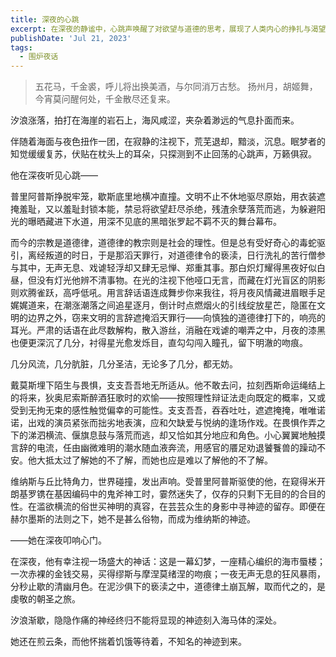 ```yaml
---
title: 深夜的心跳
excerpt: 在深夜的静谧中，心跳声唤醒了对欲望与道德的思考，展现了人类内心的挣扎与渴望，描绘了一场关于神秘与现实交织的梦境，最终引发对真理与美的追寻。
publishDate: 'Jul 21, 2023'
tags:
  - 围炉夜话
---
```


> 五花马，千金裘，呼儿将出换美酒，与尔同消万古愁。
> 扬州月，胡姬舞，今宵莫问醒何处，千金散尽还复来。

汐浪涨落，拍打在海崖的岩石上，海风咸涩，夹杂着渺远的气息扑面而来。

伴随着海面与夜色扭作一团，在寂静的注视下，荒芜退却，黯淡，沉息。眠梦者的知觉缓缓复苏，伏贴在枕头上的耳朵，只探测到不止回荡的心跳声，万籁俱寂。

他在深夜听见心跳——

普里阿普斯挣脱牢笼，歇斯底里地横冲直撞。文明不止不休地驱尽原始，用衣装遮掩羞耻，又以羞耻封锁本能，禁忌将欲望赶尽杀绝，残渣余孽落荒而逃，为躲避阳光的曝晒藏进下水道，用深不见底的黑暗张罗起不羁不灭的舞台幕布。

而今的宗教是道德律，道德律的教宗则是社会的理性。但是总有受好奇心的毒蛇驱引，离经叛道的时日，于是那滔天罪行，对道德律令的亵渎，日行洗礼的苦行僧参与其中，无声无息、戏谑轻浮却又肆无忌惮、郑重其事。那白炽灯耀得黑夜好似白昼，但没有灯光他辨不清事物。在光的注视下他哑口无言，而藏在灯光盲区的阴影则欢腾雀跃，高呼低吼。用言辞话语连成舞步你来我往，将月夜风情藏进眉眼手足娓娓道来，在潮涨潮落之间追星逐月，倒计时点燃烟火的引线绽放星芒，隐匿在文明的边界之外，窃来文明的言辞遮掩滔天罪行——向慎独的道德律打下的，响亮的耳光。严肃的话语在此尽数解构，散入游丝，消融在戏谑的嘲弄之中，月夜的漆黑也便更深沉了几分，衬得星光愈发烁目，直勾勾闯入瞳孔，留下明澈的吻痕。

几分风流，几分肮脏，几分圣洁，无论多了几分，都无妨。

戴莫斯埋下陌生与畏惧，支支吾吾地无所适从。他不敢去问，拉刻西斯命运绳结上的将来，狄奥尼索斯醉酒狂歌时的欢愉——按照理性辩证法走向既定的概率，又或受到无拘无束的感性触觉偏幸的可能性。支支吾吾，吞吞吐吐，遮遮掩掩，唯唯诺诺，出戏的演员紧张而拙劣地表演，应和欠缺爱与悦纳的逢场作戏。在畏惧作弄之下的涕泗横流、偃旗息鼓与落荒而逃，却又恰如其分地应和角色。小心翼翼地触摸言辞的电流，任由幽微难明的潮水随血液奔流，用感官的餍足劝退饕餮兽的躁动不安。他大抵太过了解她的不了解，而她也应是难以了解他的不了解。

维纳斯与丘比特角力，世界碰撞，发出声响。受普里阿普斯驱使的他，在窥得米开朗基罗镌在基因编码中的鬼斧神工时，霎然迷失了，仅存的只剩下无目的的合目的性。在滥欲横流的俗世买神明的真容，在芸芸众生的身影中寻神迹的留存。即便在赫尔墨斯的法则之下，她不是甚么俗物，而成为维纳斯的神迹。

——她在深夜叩响心门。

在深夜，他有幸注视一场盛大的神话：这是一幕幻梦，一座精心编织的海市蜃楼；一次赤裸的金钱交易，买得缪斯与摩涅莫绪涅的吻痕；一夜无声无息的狂风暴雨，分秒止歇的清幽月色。在泥沙俱下的亵渎之中，道德律土崩瓦解，取而代之的，是虔敬的朝圣之旅。

汐浪渐歇，隐隐作痛的神经终归不能将显现的神迹刻入海马体的深处。

她还在煎云条，而他怀揣着饥饿等待着，不知名的神迹到来。
